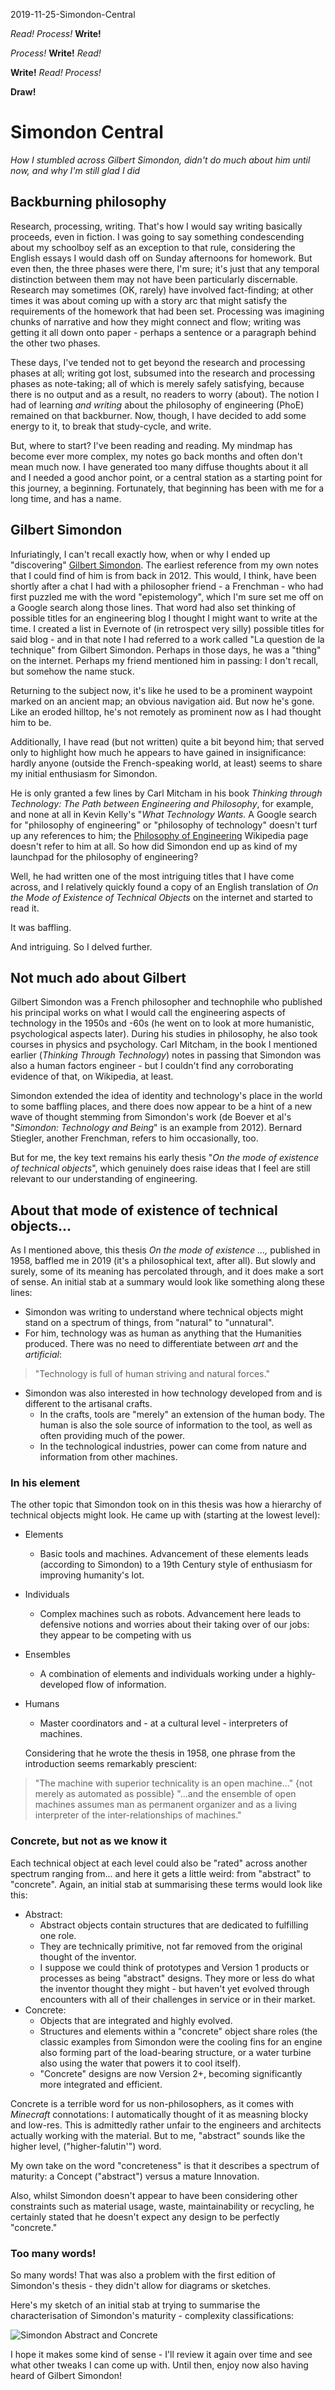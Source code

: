 2019-11-25-Simondon-Central

*Read! Process!* **Write!**

*Process!* **Write!** *Read!*

**Write!** *Read! Process!*

**Draw!**

# Simondon Central
*How I stumbled across Gilbert Simondon, didn't do much about him until now, and why I'm still glad I did*

## Backburning philosophy
Research, processing, writing. That's how I would say writing basically proceeds, even in fiction. I was going to say something condescending about my schoolboy self as an exception to that rule, considering the English essays I would dash off on Sunday afternoons for homework. But even then, the three phases were there, I'm sure; it's just that any temporal distinction between them may not have been particularly discernable. Research may sometimes (OK, rarely) have involved fact-finding; at other times it was about coming up with a story arc that might satisfy the requirements of the homework that had been set. Processing was imagining chunks of narrative and how they might connect and flow; writing was getting it all down onto paper - perhaps a sentence or a paragraph behind the other two phases.

These days, I've tended not to get beyond the research and processing phases at all; writing got lost, subsumed into the research and processing phases as note-taking; all of which is merely safely satisfying, because there is no output and as a result, no readers to worry (about). The notion I had of learning *and writing* about the philosophy of engineering (PhoE) remained on that backburner. Now, though, I have decided to add some energy to it, to break that study-cycle, and write.

But, where to start? I've been reading and reading. My mindmap has become ever more complex, my notes go back months and often don't mean much now. I have generated too many diffuse thoughts about it all and I needed a good anchor point, or a central station as a starting point for this journey, a beginning. Fortunately, that beginning has been with me for a long time, and has a name.

## Gilbert Simondon
Infuriatingly, I can't recall exactly how, when or why I ended up "discovering" [Gilbert Simondon](https://en.wikipedia.org/wiki/Gilbert_Simondon). The earliest reference from my own notes that I could find of him is from back in 2012. This would, I think, have been shortly after a chat I had with a philosopher friend - a Frenchman - who had first puzzled me with the word "epistemology", which I'm sure set me off on a Google search along those lines. That word had also set thinking of possible titles for an  engineering blog I thought I might want to write at the time. I created a list in Evernote of (in retrospect very silly) possible titles for said blog - and in that note I had referred to a work called "La question de la technique" from Gilbert Simondon. Perhaps in those days, he was a "thing" on the internet. Perhaps my friend mentioned him in passing: I don't recall, but somehow the name stuck.

Returning to the subject now, it's like he used to be a prominent waypoint marked on an ancient map; an obvious navigation aid. But now he's gone. Like an eroded hilltop, he's not remotely as prominent now as I had thought him to be.

Additionally, I have read (but not written) quite a bit beyond him; that served only to highlight how much he appears to have gained in insignificance: hardly anyone (outside the French-speaking world, at least) seems to share my initial enthusiasm for Simondon.

He is only granted a few lines by Carl Mitcham in his book *Thinking through Technology: The Path between Engineering and Philosophy*, for example, and none at all in Kevin Kelly's "*What Technology Wants.* A Google search for "philosophy of engineering" or "philosophy of technology" doesn't turf up any references to him; the [Philosophy of Engineering](https://en.wikipedia.org/wiki/Philosophy_of_engineering) Wikipedia page doesn't refer to him at all. So how did Simondon end up as kind of my launchpad for the philosophy of engineering?

Well, he had written one of the most intriguing titles that I have come across, and I relatively quickly found a copy of an English translation of *On the Mode of Existence of Technical Objects* on the internet and started to read it.

It was baffling.

And intriguing. So I delved further.


## Not much ado about Gilbert
Gilbert Simondon was a French philosopher and technophile who published his principal works on what I would call the engineering aspects of technology in the 1950s and -60s (he went on to look at more humanistic, psychological aspects later). During his studies in philosophy, he also took courses in physics and psychology. Carl Mitcham, in the book I mentioned earlier (*Thinking Through Technology*) notes in passing that Simondon was also a human factors engineer - but I couldn't find any corroborating evidence of that, on Wikipedia, at least.

Simondon extended the idea of identity and technology's place in the world to some baffling places, and there does now appear to be a hint of a new wave of thought stemming from Simondon's work (de Boever et al's "*Simondon: Technology and Being*" is an example from 2012). Bernard Stiegler, another Frenchman, refers to him occasionally, too.

But for me, the key text remains his early thesis "*On the mode of existence of technical objects*", which genuinely does raise ideas that I feel are still relevant to our understanding of engineering.

## About that mode of existence of technical objects...
As I mentioned above, this thesis *On the mode of existence ...,* published in 1958, baffled me in 2019 (it's a philosophical text, after all). But slowly and surely, some of its meaning has percolated through, and it does make a sort of sense. An initial stab at a summary would look like something along these lines:

- Simondon was writing to understand where technical objects might stand on a spectrum of things, from "natural" to "unnatural".
- For him, technology was as human as anything that the Humanities produced. There was no need to differentiate between *art* and the *artificial*:

> "Technology is full of human striving and natural forces."

- Simondon was also interested in how technology developed from and is different to the artisanal crafts.
	- In the crafts, tools are "merely" an extension of the human body. The human is also the sole source of information to the tool, as well as often providing much of the power.
	- In the technological industries, power can come from nature and information from other machines.

### In his element
The other topic that Simondon took on in this thesis was how a hierarchy of technical objects might look. He came up with (starting at the lowest level):

+ Elements
	+ Basic tools and machines. Advancement of these elements leads (according to Simondon) to a 19th Century style of enthusiasm for improving humanity's lot.
+ Individuals
	+ Complex machines such as robots. Advancement here leads to defensive notions and worries about their taking over of our jobs: they appear to be competing with us
+ Ensembles
 	+ A combination of elements and individuals working under a highly-developed flow of information.
+ Humans
	+ Master coordinators and - at a cultural level - interpreters of machines.

  Considering that he wrote the thesis in 1958, one phrase from the introduction seems remarkably prescient:

> "The machine with superior technicality is an open machine..." {not merely as automated as possible} "...and the ensemble of open machines assumes man as permanent organizer and as a living interpreter of the inter-relationships of machines."

### Concrete, but not as we know it
Each technical object at each level could also be "rated" across another spectrum ranging from... and here it gets a little weird: from "abstract" to "concrete". Again, an initial stab at summarising these terms would look like this:

- Abstract:
	- Abstract objects contain structures that are dedicated to fulfilling one role.
	- They are technically primitive, not far removed from the original thought of the inventor.
	- I suppose we could think of prototypes and Version 1 products or processes as being "abstract" designs. They more or less do what the inventor thought they might - but haven't yet evolved through encounters with all of their challenges in service or in their market.
- Concrete:
	- Objects that are integrated and highly evolved.
	- Structures and elements within a "concrete" object share roles (the classic examples from Simondon were the cooling fins for an engine also forming part of the load-bearing structure, or a water turbine also using the water that powers it to cool itself).
	- "Concrete" designs are now Version 2+, becoming significantly more integrated and efficient.

Concrete is a terrible word for us non-philosophers, as it comes with *Minecraft* connotations: I automatically thought of it as measning blocky and low-res. This is admittedly rather unfair to the engineers and architects actually working with the material. But to me, "abstract" sounds like the higher level, ("higher-falutin'") word.

My own take on the word "concreteness" is that it describes a spectrum of maturity: a Concept ("abstract") versus a mature Innovation.

Also, whilst Simondon doesn't appear to have been considering other constraints such as material usage, waste, maintainability or recycling, he certainly stated that he doesn't expect any design to be perfectly "concrete."

### Too many words!
So many words! That was also a problem with the first edition of Simondon's thesis - they didn't allow for diagrams or sketches.

Here's my sketch of an initial stab at trying to summarise the characterisation of Simondon's maturity - complexity classifications:

![Simondon Abstract and Concrete](/images/Simondon_AbstractConcrete_640x400.png)

I hope it makes some kind of sense - I'll review it again over time and see what other tweaks I can come up with. Until then, enjoy now also having heard of Gilbert Simondon!
